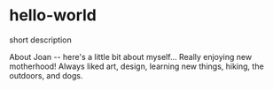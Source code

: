 # hello-world
short description

About Joan -- here's a little bit about myself...
Really enjoying new motherhood! Always liked art, design, learning new things, hiking, the outdoors, and dogs.
